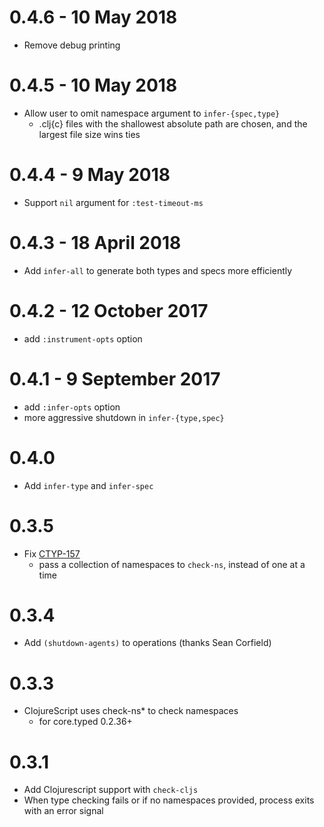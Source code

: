 # 0.4.6 - 10 May 2018

- Remove debug printing

# 0.4.5 - 10 May 2018

- Allow user to omit namespace argument to `infer-{spec,type}`
  - .clj{c} files with the shallowest absolute path are chosen,
    and the largest file size wins ties

# 0.4.4 - 9 May 2018

- Support `nil` argument for `:test-timeout-ms`

# 0.4.3 - 18 April 2018

- Add `infer-all` to generate both types and specs more efficiently

# 0.4.2 - 12 October 2017

- add `:instrument-opts` option

# 0.4.1 - 9 September 2017

- add `:infer-opts` option
- more aggressive shutdown in `infer-{type,spec}`

# 0.4.0

- Add `infer-type` and `infer-spec`

# 0.3.5

- Fix [CTYP-157](http://dev.clojure.org/jira/browse/CTYP-157)
  - pass a collection of namespaces to `check-ns`, instead of one at a time

# 0.3.4

- Add `(shutdown-agents)` to operations (thanks Sean Corfield)

# 0.3.3

- ClojureScript uses check-ns* to check namespaces
  - for core.typed 0.2.36+

# 0.3.1

- Add Clojurescript support with `check-cljs`
- When type checking fails or if no namespaces provided,
  process exits with an error signal
